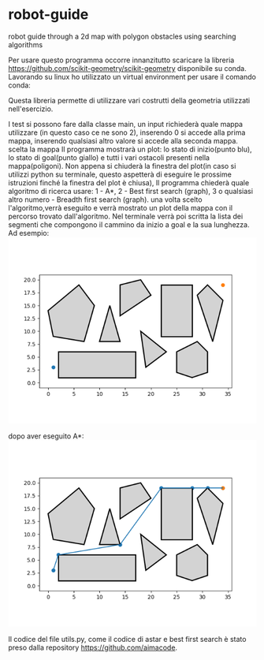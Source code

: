 # robot-guide
robot guide through a 2d map with polygon obstacles using searching algorithms

Per usare questo programma occorre innanzitutto scaricare la libreria https://github.com/scikit-geometry/scikit-geometry disponibile su conda. Lavorando su linux ho utilizzato un virtual environment per usare il comando conda:

Questa libreria permette di utilizzare vari costrutti della geometria utilizzati nell'esercizio.

I test si possono fare dalla classe main, un input richiederà quale mappa utilizzare (in questo caso ce ne sono 2), inserendo 0 si accede alla prima mappa, inserendo qualsiasi altro valore si accede alla seconda mappa. scelta la mappa Il programma  mostrarà un plot: lo stato di inizio(punto blu), lo stato di goal(punto giallo) e tutti i vari ostacoli presenti nella mappa(poligoni). Non appena si chiuderà la finestra del plot(in caso si utilizzi python su terminale, questo aspetterà di eseguire le prossime istruzioni finché la finestra del plot è chiusa), Il programma chiederà quale algoritmo di ricerca usare: 1 - A*, 2 - Best first search (graph), 3 o qualsiasi altro numero - Breadth first search (graph). una volta scelto l'algoritmo,verrà eseguito e verrà mostrato un plot della mappa con il percorso trovato dall'algoritmo. Nel terminale verrà poi scritta la lista dei segmenti che compongono il cammino da inizio a goal e la sua lunghezza.
Ad esempio:![mappa 0](https://github.com/emanuelenencioni/robot-guide/blob/main/Figure_1.png)

dopo aver eseguito A*:![mappa 1](https://github.com/emanuelenencioni/robot-guide/blob/main/Figure_2.png)

Il codice del file utils.py, come il codice di astar e best first search è stato preso dalla repository https://github.com/aimacode.
